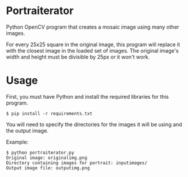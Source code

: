 # Portraiterator
Python OpenCV program that creates a mosaic image using many other images.

For every 25x25 square in the original image, this program will replace it with the closest image in the loaded set of images. The original image's width and height must be divisible by 25px or it won't work.

# Usage
First, you must have Python and install the required libraries for this program.
```
$ pip install -r requirements.txt
```
You will need to specify the directories for the images it will be using and the output image.

Example:
```
$ python portraiterator.py
Original image: originalimg.png
Directory containing images for portrait: inputimages/
Output image file: outputimg.png
```

